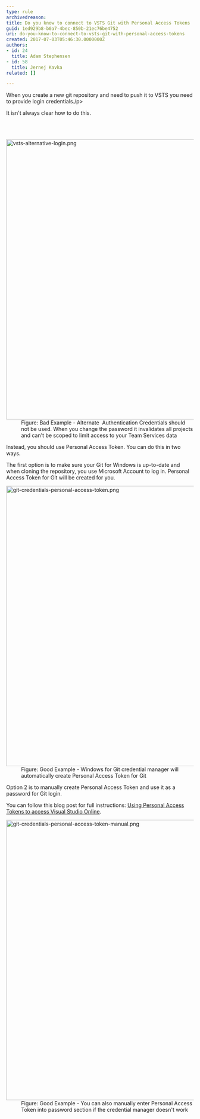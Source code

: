 ```yaml
---
type: rule
archivedreason: 
title: Do you know to connect to VSTS Git with Personal Access Tokens
guid: 1ed929b8-b0a7-4bec-850b-21ec76be4752
uri: do-you-know-to-connect-to-vsts-git-with-personal-access-tokens
created: 2017-07-03T05:46:30.0000000Z
authors:
- id: 24
  title: Adam Stephensen
- id: 58
  title: Jernej Kavka
related: []

---
```



<p>​​​​When you create a new git repository and need to push it to VSTS you need to provide login credentials.​/p&gt;
</p><p>It isn't always clear how to do this.</p>
<br><excerpt class='endintro'></excerpt><br>
<dl class="badImage"><dt>
      <img src="/PublishingImages/vsts-alternative-login.png" alt="vsts-alternative-login.png" style="width&#58;750px;" />
   </dt><dd>Figure&#58; Bad Example - Alternate &#160;Authentication Credentials should not be used. When you change the password it invalidates all projects and can't be scoped to limit access to your Team Services data</dd></dl><p>Instead, you should use Personal Access Token. You can do this in two ways.</p><p>The first option is to make sure your Git for Windows is up-to-date and when cloning the repository, you use Microsoft Account to log in. Personal Access Token for Git will be created for you.</p><dl class="goodImage"><dt>
      <img src="/PublishingImages/git-credentials-personal-access-token.png" alt="git-credentials-personal-access-token.png" style="width&#58;750px;" />
   </dt><dd>Figure&#58; Good Example - Windows for Git credential manager will automatically create Personal Access Token for Git</dd></dl><p>Option 2 is to manually create Personal Access Token and use it as a password for Git login.<br></p><p>You can follow this blog post for full instructions&#58;&#160;<a href="https&#58;//roadtoalm.com/2015/07/22/using-personal-access-tokens-to-access-visual-studio-online/">Using Personal Access Tokens to access Visual Studio&#160;Online</a>.</p><dl class="goodImage"><dt>
      <img src="/PublishingImages/git-credentials-personal-access-token-manual.png" alt="git-credentials-personal-access-token-manual.png" style="width&#58;750px;" />
   </dt><dd>Figure&#58; Good Example - You can also manually enter Personal Access Token into password section if the credential manager doesn't work​<br></dd></dl>


